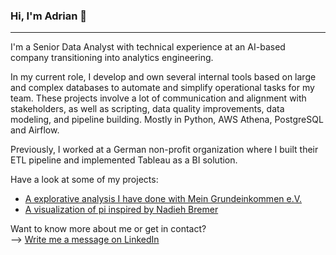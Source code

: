 ### Hi, I'm Adrian 👋
___
I'm a Senior Data Analyst with technical experience at an AI-based company transitioning into analytics engineering.

In my current role, I develop and own several internal tools based on large and complex databases to automate and simplify operational tasks for my team. These projects involve a lot of communication and alignment with stakeholders, as well as scripting, data quality improvements, data modeling, and pipeline building. Mostly in Python, AWS Athena, PostgreSQL and Airflow.  

Previously, I worked at a German non-profit organization where I built their ETL pipeline and implemented Tableau as a BI solution.

Have a look at some of my projects:
- [A explorative analysis I have done with Mein Grundeinkommen e.V.](https://nbviewer.jupyter.org/github/adrian-baumann/basic-income-explorative-analysis/blob/master/analysis.ipynb)
- [A visualization of pi inspired by Nadieh Bremer](https://github.com/adrian-baumann/visualizing_pi)

Want to know more about me or get in contact? <br>
--> [Write me a message on LinkedIn](https://www.linkedin.com/in/adrianbaumann/)
